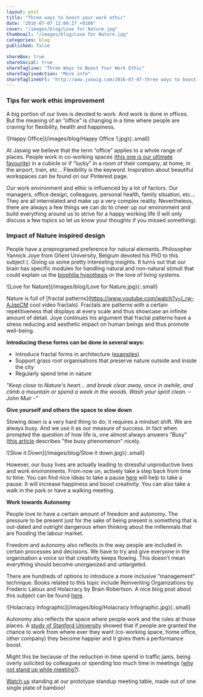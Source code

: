 ```yaml
---
layout: post
title: "Three ways to boost your work ethic"
date: "2016-07-07 12:00:27 +0100"
cover: "/images/blog/Love for Nature.jpg"
thumbnail: "/images/blog/Love for Nature.jpg"
categories: blog
published: false

shareBox: true
shareSocial: true
shareTagline: "Three Ways to Boost Your Work Ethic"
shareTaglineAction: "More info"
shareTaglineUrl: "http://www.jaswig.com/2016-07-07-three ways to boost your work ethic.html"
---
```


### Tips for work ethic improvement

A big portion of our lives is devoted to work. And work is done in offices. But the meaning of an “office” is changing in a time where people are craving for flexibility, health and happiness. 
<!--more-->

![Happy Office](/images/blog/Happy Office 1.jpg){:.small}

At Jaswig we believe that the term “office” applies to a whole range of places. People work in co-working spaces [(this one is our ultimate favourite)](https://www.thesurfoffice.com/) in a cubicle or if  “lucky” in a room of their company, at home, in the airport, train, etc… Flexibility is the keyword. Inspiration about beautiful workspaces can be found on our Pinterest page. 

Our work environment and ethic is influenced by a lot of factors. Our managers, office design, colleagues, personal health, family situation, etc… They are all interrelated and make up a very complex reality. Nevertheless, there are always a few things we can do to cheer up our environment and build everything around us to strive for a happy working life (I will only discuss a few topics so let us know your thoughts if you missed something).

### Impact of Nature inspired design

People have a preprogramed preference for natural elements. Philosopher Yannick Joye from Ghent University, Belgium devoted his PhD to this subject (. Giving us some pretty interesting insights. It turns out that our brain has specific modules for handling natural and non-natural stimuli that could explain us the [biophilia hypothesis](https://en.wikipedia.org/wiki/Biophilia_hypothesis) or the love of living systems. 

![Love for Nature](/images/blog/Love for Nature.jpg){:.small}

Nature is full of [fractal patterns](https://www.youtube.com/watch?v=I_rw-AJqpCM cool video fractals). Fractals are patterns with a certain repetitiveness that displays at every scale and thus showcase an infinite amount of detail. Joye continues his argument that fractal patterns have a stress reducing and aesthetic impact on human beings and thus promote well-being. 

**Introducing these forms can be done in several ways:**
- Introduce fractal forms in architecture [(examples)](http://blog.ted.com/architecture-infused-with-fractals-ron-eglash-and-xavier-vilalta/)
- Support grass root organisations that preserve nature outside and inside the city 
- Regularly spend time in nature

*"Keep close to Nature's heart... and break clear away, once in awhile, and climb a mountain or spend a week in the woods. Wash your spirit clean. – John Muir -"*


**Give yourself and others the space to slow down**

Slowing down is a very hard thing to do; it requires a mindset shift. We are always busy. And we use it as our measure of success. In fact when prompted the question of how life is, one almost always answers “Busy” ([this article](https://medium.com/adventures-in-consumer-technology/there-s-never-any-time-adfe472d8613#.uanxg6zc4) describes "the busy phenomenon" nicely. 

![Slow it Down](/images/blog/Slow it down.jpg){:.small}

However, our busy lives are actually leading to stressful unproductive lives and work environments. 
From now on, actively take a step back from time to time. You can find nice ideas to take a pause [here](http://www.kikki-k.com/hourglass-pause) will help to take a pause.  It will increase happiness and boost creativity. You can also take a walk in the park or have a walking meeting.

**Work towards Autonomy**

People love to have a certain amount of freedom and autonomy. The pressure to be present just for the sake of being present is something that is out-dated and outright dangerous when thinking about the millennials that are flooding the labour market. 

Freedom and autonomy also reflects in the way people are included in certain processes and decisions. We have to try and give everyone in the organisation a voice so that creativity keeps flowing. This doesn’t mean everything should become unorganized and untargeted. 

There are hundreds of options to introduce a more inclusive “management” technique. Books related to this topic include Reinventing Organizations by Frederic Laloux and Holacracy by Brain Robertson. A nice blog post about this subject can be found [here](https://medium.com/creative-order/beyond-hierarchy-holacracy-truly-responsive-organisations-love-authority-18e659d70297#.hk9a9y161).

![Holacracy Infographic](/images/blog/Holacracy Infographic.jpg){:.small}

Autonomy also reflects the space where people work and the rules at those places. A [study of Stanford University](https://www.gsb.stanford.edu/insights/researchers-flexibility-may-be-key-increased-productivity) showed that if people are granted the chance to work from where ever they want (co-working space, home office, other company) they become happier and it gives them a performance boost. 

Might this be because of the reduction in time spend in traffic jams, being overly solicited by colleagues or spending too much time in meetings ([why not stand up while meeting?]( http://www.forbes.com/sites/groupthink/2014/06/19/kick-the-chair-how-standing-cut-our-meeting-times-by-25/#37820a266d17)).

[Watch us](https://www.youtube.com/watch?v=83UODs4TXcI) standing at our prototype standup meeting table, made out of one single plate of bamboo!
